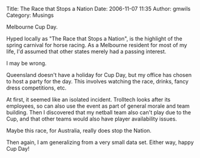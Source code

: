 Title: The Race that Stops a Nation
Date: 2006-11-07 11:35
Author: gmwils
Category: Musings

Melbourne Cup Day.

</p>

Hyped locally as "The Race that Stops a Nation", is the highlight of the
spring carnival for horse racing. As a Melbourne resident for most of my
life, I'd assumed that other states merely had a passing interest.

</p>

I may be wrong.

</p>

Queensland doesn't have a holiday for Cup Day, but my office has chosen
to host a party for the day. This involves watching the race, drinks,
fancy dress competitions, etc.

</p>

At first, it seemed like an isolated incident. Trolltech looks after its
employees, so can also use the event as part of general morale and team
building. Then I discovered that my netball team also can't play due to
the Cup, and that other teams would also have player availability
issues.

</p>

Maybe this race, for Australia, really does stop the Nation.

</p>

Then again, I am generalizing from a very small data set. Either way,
happy Cup Day!

</p>

